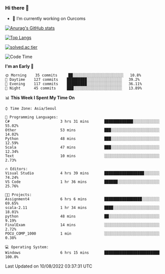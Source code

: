 ### Hi there 👋

- 🔭 I’m currently working on Ourcoms

<!--
**Rhange/Rhange** is a ✨ _special_ ✨ repository because its `README.md` (this file) appears on your GitHub profile.

Here are some ideas to get you started:

- 🌱 I’m currently learning ...
- 👯 I’m looking to collaborate on ...
- 🤔 I’m looking for help with ...
- 💬 Ask me about ...
- 📫 How to reach me: ...
- 😄 Pronouns: ...
- ⚡ Fun fact: ...
-->

[![Anurag's GitHub stats](https://github-readme-stats.vercel.app/api?username=rhange&show_icons=true&theme=gruvbox)](https://github.com/anuraghazra/github-readme-stats)

[![Top Langs](https://github-readme-stats.vercel.app/api/top-langs/?username=rhange&layout=compact&theme=gruvbox)](https://github.com/anuraghazra/github-readme-stats)

[![solved.ac tier](http://mazassumnida.wtf/api/generate_badge?boj=rhange0511)](https://solved.ac/rhange0511)

  <!--START_SECTION:waka-->
![Code Time](http://img.shields.io/badge/Code%20Time-0%20secs-blue)

**I'm an Early 🐤** 

```text
🌞 Morning    35 commits     ██░░░░░░░░░░░░░░░░░░░░░░░   10.8% 
🌆 Daytime    127 commits    █████████░░░░░░░░░░░░░░░░   39.2% 
🌃 Evening    117 commits    █████████░░░░░░░░░░░░░░░░   36.11% 
🌙 Night      45 commits     ███░░░░░░░░░░░░░░░░░░░░░░   13.89%

```


📊 **This Week I Spent My Time On** 

```text
⌚︎ Time Zone: Asia/Seoul

💬 Programming Languages: 
C#                       3 hrs 31 mins       █████████████░░░░░░░░░░░░   55.02% 
Other                    53 mins             ███░░░░░░░░░░░░░░░░░░░░░░   14.02% 
Python                   48 mins             ███░░░░░░░░░░░░░░░░░░░░░░   12.59% 
Scala                    47 mins             ███░░░░░░░░░░░░░░░░░░░░░░   12.34% 
Text                     10 mins             ░░░░░░░░░░░░░░░░░░░░░░░░░   2.73%

🔥 Editors: 
Visual Studio            4 hrs 39 mins       ██████████████████░░░░░░░   74.24% 
VS Code                  1 hr 36 mins        ██████░░░░░░░░░░░░░░░░░░░   25.76%

🐱‍💻 Projects: 
Assignment4              6 hrs 6 mins        █████████████████░░░░░░░░   69.65% 
scala-2.11               1 hr 34 mins        ████░░░░░░░░░░░░░░░░░░░░░   18.01% 
python                   48 mins             ██░░░░░░░░░░░░░░░░░░░░░░░   9.19% 
FinalExam                14 mins             ░░░░░░░░░░░░░░░░░░░░░░░░░   2.72% 
POCU_COMP_1000           1 min               ░░░░░░░░░░░░░░░░░░░░░░░░░   0.38%

💻 Operating System: 
Windows                  6 hrs 15 mins       █████████████████████████   100.0%

```


 Last Updated on 10/08/2022 03:37:31 UTC
<!--END_SECTION:waka-->
